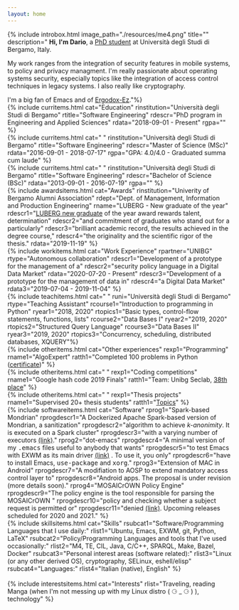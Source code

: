 ```yaml
---
layout: home
---
```


{% include introbox.html image_path="./resources/me4.png" title=""
description="
**Hi, I'm Dario**, a [PhD student](https://seclab.unibg.it/people) at Università degli Studi di Bergamo, Italy.

My work ranges from the integration of security features in mobile systems, to policy and privacy managment.
I'm really passionate about operating systems security, especially topics like the integration of access control techniques in legacy systems. I also really like cryptography.

I'm a big fan of Emacs and of [Ergodox-Ez](https://ergodox-ez.com/)."%}
<br>
{% include curritems.html
cat="Education"
rinstitution="Università degli Studi di Bergamo"
rtitle="Software Engineering"
rdescr="PhD program in Engineering and Applied Sciences"
rdata="2018-09-01 - Present"
rgpa="" %}
<br>
{% include curritems.html
cat="        "
rinstitution="Università degli Studi di Bergamo"
rtitle="Software Engineering"
rdescr="Master of Science (MSc)"
rdata="2016-09-01 - 2018-07-17"
rgpa="GPA: 4.0/4.0 - Graduated summa cum laude" %}
<br>
{% include curritems.html
cat="        "
rinstitution="Università degli Studi di Bergamo"
rtitle="Software Engineering"
rdescr="Bachelor of Science (BSc)"
rdata="2013-09-01 - 2016-07-19"
rgpa="" %}
<br>
{% include awardsitems.html
cat="Awards"
rinstitution="Univerity of Bergamo Alumni Association"
rdept="Dept. of Management, Information and Production Engineering"
rname="LUBERG - New graduate of the year"
rdescr1="<a href='http://www.luberg.it/eccellenze/proclamazione-neolaureati-dellanno-premio-agli-studi-2/'>LUBERG new graduate</a> of the year award rewards talent, determination"
rdescr2="and commitment of graduates who stand out for a particularly"
rdescr3="brilliant academic record, the results achieved in the degree course,"
rdescr4="the originality and the scientific rigor of the thesis."
rdata="2019-11-19" %}
<br>
{% include workitems.html
cat="Work Experience"
rpartner="UNIBG"
rtype="Autonomous collaboration"
rdescr1="Development of a prototype for the management of a"
rdescr2="security policy language in a Digital Data Market"
rdata="2020-07-20 - Present"
rdescr3="Development of a prototype for the management of data in"
rdescr4="a Digital Data Market"
rdata3="2019-07-04 - 2019-11-04" %}
<br>
{% include teachitems.html
cat="            "
runi="Università degli Studi di Bergamo"
rtype="Teaching Assistant"
rcourse1="Introduction to programming in Python"
ryear1="2018, 2020"
rtopics1="Basic types, control-flow statements, functions, lists"
rcourse2="Data Bases I"
ryear2="2019, 2020"
rtopics2="Structured Query Language"
rcourse3="Data Bases II"
ryear3="2019, 2020"
rtopics3="Concurrency, scheduling, distributed databases, XQUERY"%}
<br>
{% include otheritems.html
cat="Other experiences"
rexp1="Programming"
rname1="AlgoExpert"
ratth1="Completed 100 problems in Python ([certificate](./resources/AlgoExpert_Certificate.pdf))"
%}
<br>
{% include otheritems.html
cat="             "
rexp1="Coding competitions"
rname1="Google hash code 2019 Finals"
ratth1="Team: Unibg Seclab, [38th place](https://codingcompetitions.withgoogle.com/hashcode/archive/2019)"
%}
<br>
{% include otheritems.html
cat="             "
rexp1="Thesis projects"
rname1="Supervised 20+ thesis students"
ratth1="[Topics](https://seclab.unibg.it/tesi/)"
%}
<br>
{% include softwareitems.html
cat="Software"
rprog1="Spark-based Mondrian"
rprogdescr1="A Dockerized Apache Spark-based version of Mondrian, a sanitization"
rprogdescr2="algorithm to achieve <i>k-anonimity</i>. It is executed on a Spark cluster"
rprogdescr3="with a varying number of executors <a href='https://github.com/mosaicrown/mondrian'>(link)</a>."
rprog2="dot-emacs"
rprogdescr4="A minimal version of my <tt>.emacs</tt> files useful to anybody that wants"
rprogdescr5="to test Emacs with EXWM as its main driver <a href='https://github.com/dariofad/dot-emacs'>(link)</a> . To use it, you only"
rprogdescr6="have to install Emacs, <tt>use-package</tt> and <tt>xorg</tt>."
rprog3="Extension of MAC in Android"
rprogdescr7="A modifiation to AOSP to extend mandatory access control layer to"
rprogdescr8="Android apps. The proposal is under revision (more details soon)."
rprog4="MOSAICrOWN Policy Engine"
rprogdescr9="The policy engine is the tool responsible for parsing the MOSAICrOWN "
rprogdescr10="policy and checking whether a subject request is permitted or"
rprogdescr11="denied <a href='https://github.com/mosaicrown/policy-engine'>(link)</a>. Upcoming releases scheduled for 2020 and 2021."
%}
<br>
{% include skillsitems.html
cat="Skills"
rsubcat1="Software/Programming Languages that I use daily:"
rlist1="Ubuntu, Emacs, EXWM, git, Python, LaTeX"
rsubcat2="Policy/Programming Languages and tools that I've used occasionally:"
rlist2="M4, TE, CIL, Java, C/C++, SPARQL, Make, Bazel, Docker"
rsubcat3="Personal interest areas (software related):"
rlist3="Linux (or any other derived OS), cryptography, SELinux, eshell/elisp"
rsubcat4="Languages:"
rlist4="Italian (native), English"
%}
<br><br>
{% include interestsitems.html
cat="Interests"
rlist="Traveling, reading Manga (when I'm not messing up with my Linux distro ( ⚆ _ ⚆ ) ), technology"
%}